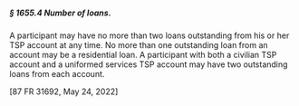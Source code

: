 ##### § 1655.4 Number of loans. #####

A participant may have no more than two loans outstanding from his or her TSP account at any time. No more than one outstanding loan from an account may be a residential loan. A participant with both a civilian TSP account and a uniformed services TSP account may have two outstanding loans from each account.

[87 FR 31692, May 24, 2022]